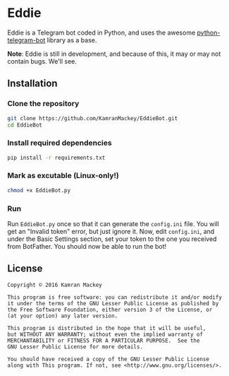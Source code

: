 # Eddie
Eddie is a Telegram bot coded in Python, and uses the awesome [python-telegram-bot](https://python-telegram-bot.org) 
library as a base. 

**Note**: Eddie is still in development, and because of this, it may or may not contain bugs. We'll see.

## Installation

### Clone the repository
```bash
git clone https://github.com/KamranMackey/EddieBot.git
cd EddieBot
```

### Install required dependencies
```bash
pip install -r requirements.txt
```

### Mark as excutable (Linux-only!)
```bash
chmod +x EddieBot.py
```

### Run
Run `EddieBot.py` once so that it can generate the `config.ini` file. You will get an "Invalid token" error, but just ignore
it. Now, edit `config.ini`, and under the Basic Settings section, set your token to the one you received from BotFather. You
should now be able to run the bot!

## License
    Copyright © 2016 Kamran Mackey
    
    This program is free software: you can redistribute it and/or modify
    it under the terms of the GNU Lesser Public License as published by
    the Free Software Foundation, either version 3 of the License, or
    (at your option) any later version.

    This program is distributed in the hope that it will be useful,
    but WITHOUT ANY WARRANTY; without even the implied warranty of
    MERCHANTABILITY or FITNESS FOR A PARTICULAR PURPOSE.  See the
    GNU Lesser Public License for more details.

    You should have received a copy of the GNU Lesser Public License
    along with This program. If not, see <http://www.gnu.org/licenses/>.
    
